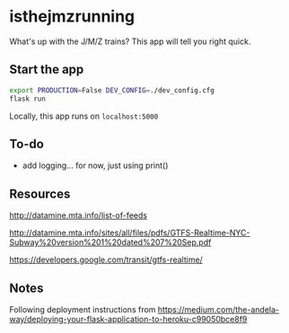 # isthejmzrunning

What's up with the J/M/Z trains? This app will tell you right quick.

## Start the app

``` sh
export PRODUCTION=False DEV_CONFIG=./dev_config.cfg
flask run
```

Locally, this app runs on `localhost:5000`

## To-do
- add logging... for now, just using print()

## Resources
http://datamine.mta.info/list-of-feeds

http://datamine.mta.info/sites/all/files/pdfs/GTFS-Realtime-NYC-Subway%20version%201%20dated%207%20Sep.pdf

https://developers.google.com/transit/gtfs-realtime/

## Notes
Following deployment instructions from https://medium.com/the-andela-way/deploying-your-flask-application-to-heroku-c99050bce8f9